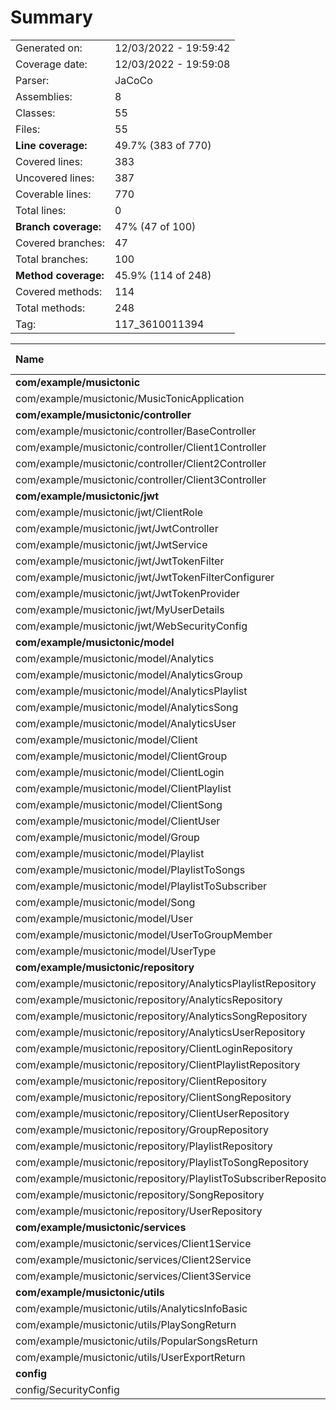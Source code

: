 # Summary
|||
|:---|:---|
| Generated on: | 12/03/2022 - 19:59:42 |
| Coverage date: | 12/03/2022 - 19:59:08 |
| Parser: | JaCoCo |
| Assemblies: | 8 |
| Classes: | 55 |
| Files: | 55 |
| **Line coverage:** | 49.7% (383 of 770) |
| Covered lines: | 383 |
| Uncovered lines: | 387 |
| Coverable lines: | 770 |
| Total lines: | 0 |
| **Branch coverage:** | 47% (47 of 100) |
| Covered branches: | 47 |
| Total branches: | 100 |
| **Method coverage:** | 45.9% (114 of 248) |
| Covered methods: | 114 |
| Total methods: | 248 |
| Tag: | 117_3610011394 |

|**Name**|**Covered**|**Uncovered**|**Coverable**|**Total**|**Line coverage**|**Covered**|**Total**|**Branch coverage**|**Covered**|**Total**|**Method coverage**|
|:---|---:|---:|---:|---:|---:|---:|---:|---:|---:|---:|---:|
|**com/example/musictonic**|**1**|**2**|**3**|**0**|**33.3%**|**0**|**0**|****|**1**|**2**|**50%**|
|com/example/musictonic/MusicTonicApplication|1|2|3|0|33.3%|0|0||1|2|50%|
|**com/example/musictonic/controller**|**18**|**50**|**68**|**0**|**26.4%**|**0**|**2**|**0%**|**8**|**14**|**57.1%**|
|com/example/musictonic/controller/BaseController|1|1|2|0|50%|0|0||1|2|50%|
|com/example/musictonic/controller/Client1Controller|10|32|42|0|23.8%|0|0||3|6|50%|
|com/example/musictonic/controller/Client2Controller|3|8|11|0|27.2%|0|0||2|3|66.6%|
|com/example/musictonic/controller/Client3Controller|4|9|13|0|30.7%|0|2|0%|2|3|66.6%|
|**com/example/musictonic/jwt**|**29**|**57**|**86**|**0**|**33.7%**|**0**|**12**|**0%**|**12**|**24**|**50%**|
|com/example/musictonic/jwt/ClientRole|0|1|1|0|0%|0|0||0|1|0%|
|com/example/musictonic/jwt/JwtController|1|2|3|0|33.3%|0|0||1|3|33.3%|
|com/example/musictonic/jwt/JwtService|1|11|12|0|8.3%|0|2|0%|1|3|33.3%|
|com/example/musictonic/jwt/JwtTokenFilter|3|10|13|0|23%|0|4|0%|1|2|50%|
|com/example/musictonic/jwt/JwtTokenFilterConfigurer|6|0|6|0|100%|0|0||2|2|100%|
|com/example/musictonic/jwt/JwtTokenProvider|4|21|25|0|16%|0|4|0%|2|7|28.5%|
|com/example/musictonic/jwt/MyUserDetails|1|12|13|0|7.6%|0|2|0%|1|2|50%|
|com/example/musictonic/jwt/WebSecurityConfig|13|0|13|0|100%|0|0||4|4|100%|
|**com/example/musictonic/model**|**162**|**186**|**348**|**0**|**46.5%**|**0**|**0**|****|**66**|**163**|**40.4%**|
|com/example/musictonic/model/Analytics|22|10|32|0|68.7%|0|0||9|16|56.2%|
|com/example/musictonic/model/AnalyticsGroup|2|5|7|0|28.5%|0|0||1|2|50%|
|com/example/musictonic/model/AnalyticsPlaylist|6|5|11|0|54.5%|0|0||2|3|66.6%|
|com/example/musictonic/model/AnalyticsSong|6|14|20|0|30%|0|0||2|9|22.2%|
|com/example/musictonic/model/AnalyticsUser|7|14|21|0|33.3%|0|0||3|10|30%|
|com/example/musictonic/model/Client|6|0|6|0|100%|0|0||3|3|100%|
|com/example/musictonic/model/ClientGroup|2|15|17|0|11.7%|0|0||1|9|11.1%|
|com/example/musictonic/model/ClientLogin|0|12|12|0|0%|0|0||0|6|0%|
|com/example/musictonic/model/ClientPlaylist|13|8|21|0|61.9%|0|0||5|10|50%|
|com/example/musictonic/model/ClientSong|9|8|17|0|52.9%|0|0||4|9|44.4%|
|com/example/musictonic/model/ClientUser|13|8|21|0|61.9%|0|0||5|10|50%|
|com/example/musictonic/model/Group|2|19|21|0|9.5%|0|0||1|11|9%|
|com/example/musictonic/model/Playlist|17|9|26|0|65.3%|0|0||7|12|58.3%|
|com/example/musictonic/model/PlaylistToSongs|6|15|21|0|28.5%|0|0||2|10|20%|
|com/example/musictonic/model/PlaylistToSubscriber|2|5|7|0|28.5%|0|0||1|2|50%|
|com/example/musictonic/model/Song|25|11|36|0|69.4%|0|0||10|16|62.5%|
|com/example/musictonic/model/User|20|13|33|0|60.6%|0|0||8|15|53.3%|
|com/example/musictonic/model/UserToGroupMember|2|15|17|0|11.7%|0|0||1|9|11.1%|
|com/example/musictonic/model/UserType|2|0|2|0|100%|0|0||1|1|100%|
|**com/example/musictonic/repository**|**0**|**0**|**0**|**0**|****|**0**|**0**|****|**0**|**0**|****|
|com/example/musictonic/repository/AnalyticsPlaylistRepository|0|0|0|0||0|0||0|0||
|com/example/musictonic/repository/AnalyticsRepository|0|0|0|0||0|0||0|0||
|com/example/musictonic/repository/AnalyticsSongRepository|0|0|0|0||0|0||0|0||
|com/example/musictonic/repository/AnalyticsUserRepository|0|0|0|0||0|0||0|0||
|com/example/musictonic/repository/ClientLoginRepository|0|0|0|0||0|0||0|0||
|com/example/musictonic/repository/ClientPlaylistRepository|0|0|0|0||0|0||0|0||
|com/example/musictonic/repository/ClientRepository|0|0|0|0||0|0||0|0||
|com/example/musictonic/repository/ClientSongRepository|0|0|0|0||0|0||0|0||
|com/example/musictonic/repository/ClientUserRepository|0|0|0|0||0|0||0|0||
|com/example/musictonic/repository/GroupRepository|0|0|0|0||0|0||0|0||
|com/example/musictonic/repository/PlaylistRepository|0|0|0|0||0|0||0|0||
|com/example/musictonic/repository/PlaylistToSongRepository|0|0|0|0||0|0||0|0||
|com/example/musictonic/repository/PlaylistToSubscriberRepository|0|0|0|0||0|0||0|0||
|com/example/musictonic/repository/SongRepository|0|0|0|0||0|0||0|0||
|com/example/musictonic/repository/UserRepository|0|0|0|0||0|0||0|0||
|**com/example/musictonic/services**|**145**|**54**|**199**|**0**|**72.8%**|**47**|**86**|**54.6%**|**13**|**14**|**92.8%**|
|com/example/musictonic/services/Client1Service|105|45|150|0|70%|30|60|50%|9|9|100%|
|com/example/musictonic/services/Client2Service|12|8|20|0|60%|6|12|50%|2|3|66.6%|
|com/example/musictonic/services/Client3Service|28|1|29|0|96.5%|11|14|78.5%|2|2|100%|
|**com/example/musictonic/utils**|**28**|**29**|**57**|**0**|**49.1%**|**0**|**0**|****|**14**|**29**|**48.2%**|
|com/example/musictonic/utils/AnalyticsInfoBasic|8|8|16|0|50%|0|0||4|8|50%|
|com/example/musictonic/utils/PlaySongReturn|6|6|12|0|50%|0|0||3|6|50%|
|com/example/musictonic/utils/PopularSongsReturn|6|6|12|0|50%|0|0||3|6|50%|
|com/example/musictonic/utils/UserExportReturn|8|9|17|0|47%|0|0||4|9|44.4%|
|**config**|**0**|**9**|**9**|**0**|**0%**|**0**|**0**|****|**0**|**2**|**0%**|
|config/SecurityConfig|0|9|9|0|0%|0|0||0|2|0%|
